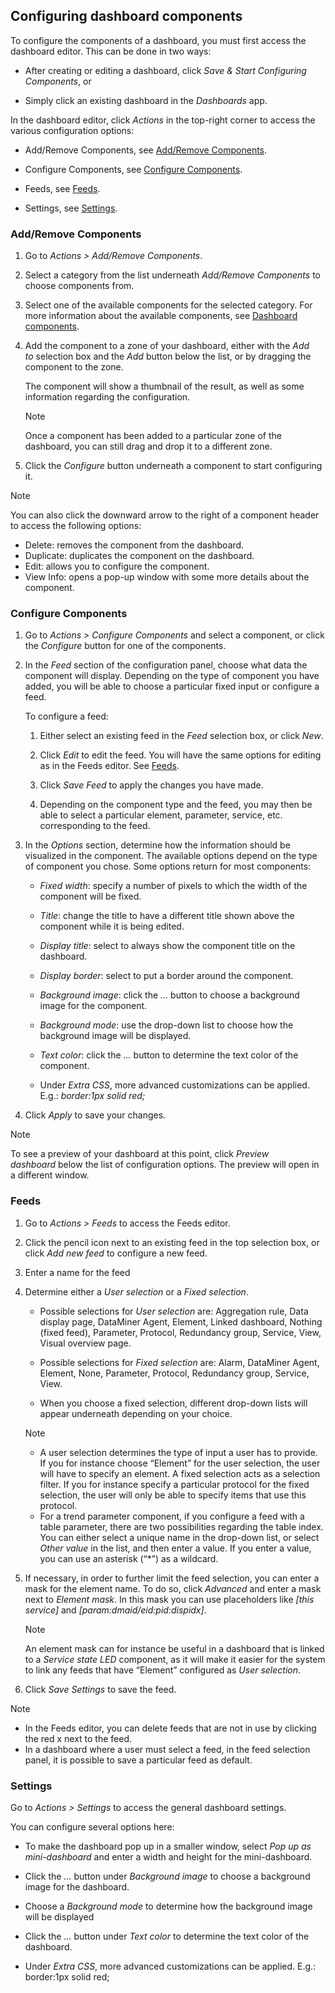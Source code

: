 ## Configuring dashboard components

To configure the components of a dashboard, you must first access the dashboard editor. This can be done in two ways:

- After creating or editing a dashboard, click *Save & Start Configuring Components*, or

- Simply click an existing dashboard in the *Dashboards* app.

In the dashboard editor, click *Actions* in the top-right corner to access the various configuration options:

- Add/Remove Components, see [Add/Remove Components](#addremove-components).

- Configure Components, see [Configure Components](#configure-components).

- Feeds, see [Feeds](#feeds).

- Settings, see [Settings](#settings).

### Add/Remove Components

1. Go to *Actions \> Add/Remove Components*.

2. Select a category from the list underneath *Add/Remove Components* to choose components from.

3. Select one of the available components for the selected category. For more information about the available components, see [Dashboard components](Dashboard_components.md).

4. Add the component to a zone of your dashboard, either with the *Add to* selection box and the *Add* button below the list, or by dragging the component to the zone.

    The component will show a thumbnail of the result, as well as some information regarding the configuration.

    > [!NOTE]
    > Once a component has been added to a particular zone of the dashboard, you can still drag and drop it to a different zone.

5. Click the *Configure* button underneath a component to start configuring it.

> [!NOTE]
> You can also click the downward arrow to the right of a component header to access the following options:
> -  Delete: removes the component from the dashboard.
> -  Duplicate: duplicates the component on the dashboard.
> -  Edit: allows you to configure the component.
> -  View Info: opens a pop-up window with some more details about the component.

### Configure Components

1. Go to *Actions \> Configure Components* and select a component, or click the *Configure* button for one of the components.

2. In the *Feed* section of the configuration panel, choose what data the component will display. Depending on the type of component you have added, you will be able to choose a particular fixed input or configure a feed.

    To configure a feed:

    1. Either select an existing feed in the *Feed* selection box, or click *New*.

    2. Click *Edit* to edit the feed. You will have the same options for editing as in the Feeds editor. See [Feeds](#feeds).

    3. Click *Save Feed* to apply the changes you have made.

    4. Depending on the component type and the feed, you may then be able to select a particular element, parameter, service, etc. corresponding to the feed.

3. In the *Options* section, determine how the information should be visualized in the component. The available options depend on the type of component you chose. Some options return for most components:

    - *Fixed width*: specify a number of pixels to which the width of the component will be fixed.

    - *Title*: change the title to have a different title shown above the component while it is being edited.

    - *Display title*: select to always show the component title on the dashboard.

    - *Display border*: select to put a border around the component.

    - *Background image*: click the *...* button to choose a background image for the component.

    - *Background mode*: use the drop-down list to choose how the background image will be displayed.

    - *Text color*: click the *...* button to determine the text color of the component.

    - Under *Extra CSS*, more advanced customizations can be applied. E.g.: *border:1px solid red;*

4. Click *Apply* to save your changes.

> [!NOTE]
> To see a preview of your dashboard at this point, click *Preview dashboard* below the list of configuration options. The preview will open in a different window.

### Feeds

1. Go to *Actions \> Feeds* to access the Feeds editor.

2. Click the pencil icon next to an existing feed in the top selection box, or click *Add new feed* to configure a new feed.

3. Enter a name for the feed

4. Determine either a *User selection* or a *Fixed selection*.

    - Possible selections for *User selection* are: Aggregation rule, Data display page, DataMiner Agent, Element, Linked dashboard, Nothing (fixed feed), Parameter, Protocol, Redundancy group, Service, View, Visual overview page.

    - Possible selections for *Fixed selection* are: Alarm, DataMiner Agent, Element, None, Parameter, Protocol, Redundancy group, Service, View.

    - When you choose a fixed selection, different drop-down lists will appear underneath depending on your choice.

    > [!NOTE]
    > -  A user selection determines the type of input a user has to provide. If you for instance choose “Element” for the user selection, the user will have to specify an element. A fixed selection acts as a selection filter. If you for instance specify a particular protocol for the fixed selection, the user will only be able to specify items that use this protocol.
    > -  For a trend parameter component, if you configure a feed with a table parameter, there are two possibilities regarding the table index. You can either select a unique name in the drop-down list, or select *Other value* in the list, and then enter a value. If you enter a value, you can use an asterisk (“\*”) as a wildcard.

5. If necessary, in order to further limit the feed selection, you can enter a mask for the element name. To do so, click *Advanced* and enter a mask next to *Element mask*. In this mask you can use placeholders like *\[this service\]* and *\[param:dmaid/eid:pid:dispidx\]*.

    > [!NOTE]
    > An element mask can for instance be useful in a dashboard that is linked to a *Service state LED* component, as it will make it easier for the system to link any feeds that have “Element” configured as *User selection*. 

6. Click *Save Settings* to save the feed.

> [!NOTE]
> -  In the Feeds editor, you can delete feeds that are not in use by clicking the red x next to the feed.
> -  In a dashboard where a user must select a feed, in the feed selection panel, it is possible to save a particular feed as default. 

### Settings

Go to *Actions \> Settings* to access the general dashboard settings.

You can configure several options here:

- To make the dashboard pop up in a smaller window, select *Pop up as mini-dashboard* and enter a width and height for the mini-dashboard.

- Click the *...* button under *Background image* to choose a background image for the dashboard.

- Choose a *Background mode* to determine how the background image will be displayed

- Click the *...* button under *Text color* to determine the text color of the dashboard.

- Under *Extra CSS*, more advanced customizations can be applied. E.g.: border:1px solid red;
